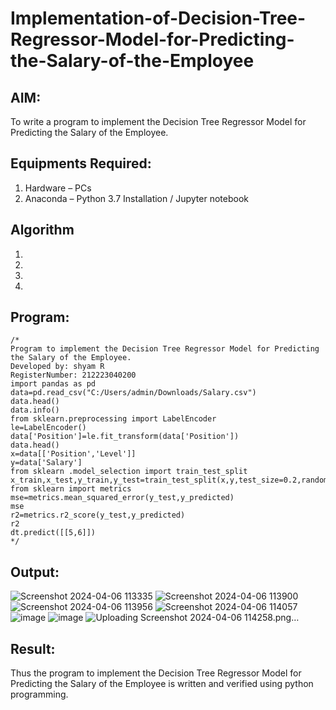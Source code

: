 # Implementation-of-Decision-Tree-Regressor-Model-for-Predicting-the-Salary-of-the-Employee

## AIM:
To write a program to implement the Decision Tree Regressor Model for Predicting the Salary of the Employee.

## Equipments Required:
1. Hardware – PCs
2. Anaconda – Python 3.7 Installation / Jupyter notebook

## Algorithm
1. 
2. 
3. 
4. 

## Program:
```
/*
Program to implement the Decision Tree Regressor Model for Predicting the Salary of the Employee.
Developed by: shyam R
RegisterNumber: 212223040200
import pandas as pd
data=pd.read_csv("C:/Users/admin/Downloads/Salary.csv")
data.head()
data.info()
from sklearn.preprocessing import LabelEncoder
le=LabelEncoder()
data['Position']=le.fit_transform(data['Position'])
data.head()
x=data[['Position','Level']]
y=data['Salary']
from sklearn .model_selection import train_test_split
x_train,x_test,y_train,y_test=train_test_split(x,y,test_size=0.2,random_state=2)
from sklearn import metrics
mse=metrics.mean_squared_error(y_test,y_predicted)
mse
r2=metrics.r2_score(y_test,y_predicted)
r2
dt.predict([[5,6]])
*/
```

## Output:
![Screenshot 2024-04-06 113335](https://github.com/AkilaMohan/Implementation-of-Decision-Tree-Regressor-Model-for-Predicting-the-Salary-of-the-Employee/assets/151513860/821cf500-3d57-4fb9-9d41-a80f59d53ccd)
![Screenshot 2024-04-06 113900](https://github.com/AkilaMohan/Implementation-of-Decision-Tree-Regressor-Model-for-Predicting-the-Salary-of-the-Employee/assets/151513860/80ab2fd0-d7aa-490e-9c63-6140602f3d48)
![Screenshot 2024-04-06 113956](https://github.com/AkilaMohan/Implementation-of-Decision-Tree-Regressor-Model-for-Predicting-the-Salary-of-the-Employee/assets/151513860/d6110cd7-ab86-4447-96c7-101b72470996)
![Screenshot 2024-04-06 114057](https://github.com/AkilaMohan/Implementation-of-Decision-Tree-Regressor-Model-for-Predicting-the-Salary-of-the-Employee/assets/151513860/11356d20-5c84-401b-990c-df0ad5903861)
![image](https://github.com/AkilaMohan/Implementation-of-Decision-Tree-Regressor-Model-for-Predicting-the-Salary-of-the-Employee/assets/151513860/8e3c93a8-0978-4e7a-ac18-e511f871218d)
![image](https://github.com/AkilaMohan/Implementation-of-Decision-Tree-Regressor-Model-for-Predicting-the-Salary-of-the-Employee/assets/151513860/04a6a159-cdef-4adc-b281-9fbaca72d3f7)
![Uploading Screenshot 2024-04-06 114258.png…]()



## Result:
Thus the program to implement the Decision Tree Regressor Model for Predicting the Salary of the Employee is written and verified using python programming.
